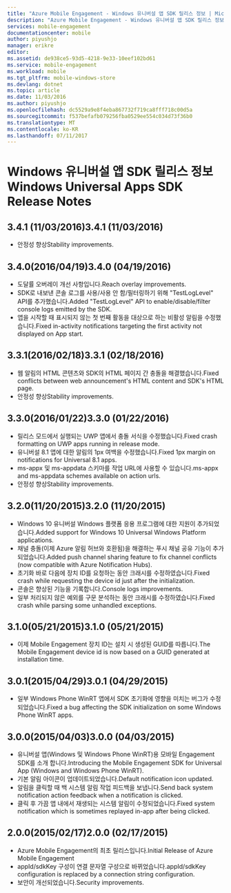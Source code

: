 ```yaml
---
title: "Azure Mobile Engagement - Windows 유니버설 앱 SDK 릴리스 정보 | Microsoft Docs"
description: "Azure Mobile Engagement - Windows 유니버설 앱 SDK 릴리스 정보"
services: mobile-engagement
documentationcenter: mobile
author: piyushjo
manager: erikre
editor: 
ms.assetid: de938ce5-93d5-4218-9e33-10eef102bd61
ms.service: mobile-engagement
ms.workload: mobile
ms.tgt_pltfrm: mobile-windows-store
ms.devlang: dotnet
ms.topic: article
ms.date: 11/03/2016
ms.author: piyushjo
ms.openlocfilehash: dc5529a9e8f4eba867732f719ca8fff718c00d5a
ms.sourcegitcommit: f537befafb079256fba0529ee554c034d73f36b0
ms.translationtype: MT
ms.contentlocale: ko-KR
ms.lasthandoff: 07/11/2017
---
```

# <a name="windows-universal-apps-sdk-release-notes"></a><span data-ttu-id="1fbcc-103">Windows 유니버설 앱 SDK 릴리스 정보</span><span class="sxs-lookup"><span data-stu-id="1fbcc-103">Windows Universal Apps SDK Release Notes</span></span>
## <a name="341-11032016"></a><span data-ttu-id="1fbcc-104">3.4.1 (11/03/2016)</span><span class="sxs-lookup"><span data-stu-id="1fbcc-104">3.4.1 (11/03/2016)</span></span>

* <span data-ttu-id="1fbcc-105">안정성 향상</span><span class="sxs-lookup"><span data-stu-id="1fbcc-105">Stability improvements.</span></span>

## <a name="340-04192016"></a><span data-ttu-id="1fbcc-106">3.4.0(2016/04/19)</span><span class="sxs-lookup"><span data-stu-id="1fbcc-106">3.4.0 (04/19/2016)</span></span>
* <span data-ttu-id="1fbcc-107">도달률 오버레이 개선 사항입니다.</span><span class="sxs-lookup"><span data-stu-id="1fbcc-107">Reach overlay improvements.</span></span>
* <span data-ttu-id="1fbcc-108">SDK로 내보낸 콘솔 로그를 사용/사용 안 함/필터링하기 위해 "TestLogLevel" API를 추가했습니다.</span><span class="sxs-lookup"><span data-stu-id="1fbcc-108">Added "TestLogLevel" API to enable/disable/filter console logs emitted by the SDK.</span></span>
* <span data-ttu-id="1fbcc-109">앱을 시작할 때 표시되지 않는 첫 번째 활동을 대상으로 하는 비활성 알림을 수정했습니다.</span><span class="sxs-lookup"><span data-stu-id="1fbcc-109">Fixed in-activity notifications targeting the first activity not displayed on App start.</span></span>

## <a name="331-02182016"></a><span data-ttu-id="1fbcc-110">3.3.1(2016/02/18)</span><span class="sxs-lookup"><span data-stu-id="1fbcc-110">3.3.1 (02/18/2016)</span></span>
* <span data-ttu-id="1fbcc-111">웹 알림의 HTML 콘텐츠와 SDK의 HTML 페이지 간 충돌을 해결했습니다.</span><span class="sxs-lookup"><span data-stu-id="1fbcc-111">Fixed conflicts between web announcement's HTML content and SDK's HTML page.</span></span>
* <span data-ttu-id="1fbcc-112">안정성 향상</span><span class="sxs-lookup"><span data-stu-id="1fbcc-112">Stability improvements.</span></span>

## <a name="330-01222016"></a><span data-ttu-id="1fbcc-113">3.3.0(2016/01/22)</span><span class="sxs-lookup"><span data-stu-id="1fbcc-113">3.3.0 (01/22/2016)</span></span>
* <span data-ttu-id="1fbcc-114">릴리스 모드에서 실행되는 UWP 앱에서 충돌 서식을 수정했습니다.</span><span class="sxs-lookup"><span data-stu-id="1fbcc-114">Fixed crash formatting on UWP apps running in release mode.</span></span>
* <span data-ttu-id="1fbcc-115">유니버설 8.1 앱에 대한 알림의 1px 여백을 수정했습니다.</span><span class="sxs-lookup"><span data-stu-id="1fbcc-115">Fixed 1px margin on notifications for Universal 8.1 apps.</span></span>
* <span data-ttu-id="1fbcc-116">ms-appx 및 ms-appdata 스키마를 작업 URL에 사용할 수 있습니다.</span><span class="sxs-lookup"><span data-stu-id="1fbcc-116">ms-appx and ms-appdata schemes available on action urls.</span></span>
* <span data-ttu-id="1fbcc-117">안정성 향상</span><span class="sxs-lookup"><span data-stu-id="1fbcc-117">Stability improvements.</span></span>

## <a name="320-11202015"></a><span data-ttu-id="1fbcc-118">3.2.0(11/20/2015)</span><span class="sxs-lookup"><span data-stu-id="1fbcc-118">3.2.0 (11/20/2015)</span></span>
* <span data-ttu-id="1fbcc-119">Windows 10 유니버설 Windows 플랫폼 응용 프로그램에 대한 지원이 추가되었습니다.</span><span class="sxs-lookup"><span data-stu-id="1fbcc-119">Added support for Windows 10 Universal Windows Platform applications.</span></span>
* <span data-ttu-id="1fbcc-120">채널 충돌(이제 Azure 알림 허브와 호환됨)을 해결하는 푸시 채널 공유 기능이 추가되었습니다.</span><span class="sxs-lookup"><span data-stu-id="1fbcc-120">Added push channel sharing feature to fix channel conflicts (now compatible with Azure Notification Hubs).</span></span>
* <span data-ttu-id="1fbcc-121">초기화 바로 다음에 장치 ID를 요청하는 동안 크래시를 수정하였습니다.</span><span class="sxs-lookup"><span data-stu-id="1fbcc-121">Fixed crash while requesting the device id just after the initialization.</span></span>
* <span data-ttu-id="1fbcc-122">콘솔은 향상된 기능을 기록합니다.</span><span class="sxs-lookup"><span data-stu-id="1fbcc-122">Console logs improvements.</span></span>
* <span data-ttu-id="1fbcc-123">일부 처리되지 않은 예외를 구문 분석하는 동안 크래시를 수정하였습니다.</span><span class="sxs-lookup"><span data-stu-id="1fbcc-123">Fixed crash while parsing some unhandled exceptions.</span></span>

## <a name="310-05212015"></a><span data-ttu-id="1fbcc-124">3.1.0(05/21/2015)</span><span class="sxs-lookup"><span data-stu-id="1fbcc-124">3.1.0 (05/21/2015)</span></span>
* <span data-ttu-id="1fbcc-125">이제 Mobile Engagement 장치 ID는 설치 시 생성된 GUID를 따릅니다.</span><span class="sxs-lookup"><span data-stu-id="1fbcc-125">The Mobile Engagement device id is now based on a GUID generated at installation time.</span></span>

## <a name="301-04292015"></a><span data-ttu-id="1fbcc-126">3.0.1(2015/04/29)</span><span class="sxs-lookup"><span data-stu-id="1fbcc-126">3.0.1 (04/29/2015)</span></span>
* <span data-ttu-id="1fbcc-127">일부 Windows Phone WinRT 앱에서 SDK 초기화에 영향을 미치는 버그가 수정되었습니다.</span><span class="sxs-lookup"><span data-stu-id="1fbcc-127">Fixed a bug affecting the SDK initialization on some Windows Phone WinRT apps.</span></span>

## <a name="300-04032015"></a><span data-ttu-id="1fbcc-128">3.0.0(2015/04/03)</span><span class="sxs-lookup"><span data-stu-id="1fbcc-128">3.0.0 (04/03/2015)</span></span>
* <span data-ttu-id="1fbcc-129">유니버설 앱(Windows 및 Windows Phone WinRT)용 모바일 Engagement SDK를 소개 합니다.</span><span class="sxs-lookup"><span data-stu-id="1fbcc-129">Introducing the Mobile Engagement SDK for Universal App (Windows and Windows Phone WinRT).</span></span>
* <span data-ttu-id="1fbcc-130">기본 알림 아이콘이 업데이트되었습니다.</span><span class="sxs-lookup"><span data-stu-id="1fbcc-130">Default notification icon updated.</span></span>
* <span data-ttu-id="1fbcc-131">알림을 클릭할 때 백 시스템 알림 작업 피드백을 보냅니다.</span><span class="sxs-lookup"><span data-stu-id="1fbcc-131">Send back system notification action feedback when a notification is clicked.</span></span>
* <span data-ttu-id="1fbcc-132">클릭 후 가끔 앱 내에서 재생되는 시스템 알림이 수정되었습니다.</span><span class="sxs-lookup"><span data-stu-id="1fbcc-132">Fixed system notification which is sometimes replayed in-app after being clicked.</span></span>

## <a name="200-02172015"></a><span data-ttu-id="1fbcc-133">2.0.0(2015/02/17)</span><span class="sxs-lookup"><span data-stu-id="1fbcc-133">2.0.0 (02/17/2015)</span></span>
* <span data-ttu-id="1fbcc-134">Azure Mobile Engagement의 최초 릴리스입니다.</span><span class="sxs-lookup"><span data-stu-id="1fbcc-134">Initial Release of Azure Mobile Engagement</span></span>
* <span data-ttu-id="1fbcc-135">appId/sdkKey 구성이 연결 문자열 구성으로 바뀌었습니다.</span><span class="sxs-lookup"><span data-stu-id="1fbcc-135">appId/sdkKey configuration is replaced by a connection string configuration.</span></span>
* <span data-ttu-id="1fbcc-136">보안이 개선되었습니다.</span><span class="sxs-lookup"><span data-stu-id="1fbcc-136">Security improvements.</span></span>

